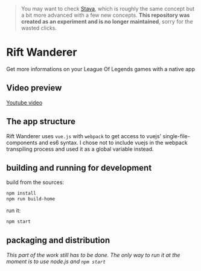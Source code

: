 > You may want to check [Stava](https://github.com/Aelto/Stava), which is roughly the same concept but a bit more advanced with a few new concepts. **This repository was created as an experiment and is no longer maintained**, sorry for the wasted clicks.

# Rift Wanderer
Get more informations on your League Of Legends games with a native app

## Video preview
[Youtube video](https://youtu.be/JFY3zmKBp4Q)

## The app structure
Rift Wanderer uses `vue.js` with `webpack` to get access to vuejs' single-file-components and es6 syntax.
I chose not to include vuejs in the webpack transpiling process and used it as a global variable instead.

## building and running for development
build from the sources:
```bash
npm install
npm run build-home
```
run it:
```bash
npm start
```

## packaging and distribution
_This part of the work still has to be done. The only way to run it at the moment is to use node.js and `npm start`_
